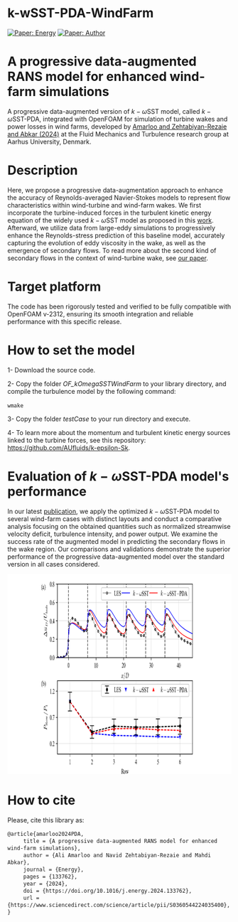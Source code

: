 # k-wSST-PDA-WindFarm

<!--  [![Compatibility: OFver](https://img.shields.io/badge/Compatible_with-OpenFOAM.v2112-lightblue.svg)]()  -->
[![Paper: Energy](https://img.shields.io/badge/Reference-Paper-red.svg)](https://doi.org/10.1016/j.energy.2024.133762)
[![Paper: Author](https://img.shields.io/badge/Author-green.svg)](https://sites.google.com/view/zehtabiyan/home)

<!-- [![License: GPL v3](https://img.shields.io/badge/License-GPLv3-blue.svg)](https://www.gnu.org/licenses/gpl-3.0)   -->

# A progressive data-augmented RANS model for enhanced wind-farm simulations 
A progressive data-augmented version of $k-\omega\text{SST}$ model, called $k-\omega\text{SST-PDA}$, integrated with OpenFOAM for simulation of turbine wakes and power losses in wind farms, developed by [Amarloo and Zehtabiyan-Rezaie and Abkar (2024)](https://doi.org/10.1016/j.energy.2024.133762) at the Fluid Mechanics and Turbulence research group at Aarhus University, Denmark. 

# Description
Here, we propose a progressive data-augmentation approach to enhance the accuracy of Reynolds-averaged Navier-Stokes models to represent flow characteristics within wind-turbine and wind-farm wakes. We first incorporate the turbine-induced forces in the turbulent kinetic energy equation of the widely used $k−\omega\text{SST}$ model as proposed in this [work](https://doi.org/10.1016/j.renene.2023.119904). Afterward, we utilize data from large-eddy simulations to progressively enhance the Reynolds-stress prediction of this baseline model, accurately capturing the evolution of eddy viscosity in the wake, as well as the emergence of secondary flows. To read more about the second kind of secondary flows in the context of wind-turbine wake, see [our paper](https://doi.org/10.1063/5.0203068). 

# Target platform
The code has been rigorously tested and verified to be fully compatible with OpenFOAM v-2312, ensuring its smooth integration and reliable performance with this specific release.

# How to set the model
1- Download the source code.
 
2- Copy the folder _OF_kOmegaSSTWindFarm_ to your library directory, and compile the turbulence model by the following command: 

`wmake`

3- Copy the folder _testCase_ to your run directory and execute.

4- To learn more about the momentum and turbulent kinetic energy sources linked to the turbine forces, see this repository: https://github.com/AUfluids/k-epsilon-Sk.

# Evaluation of $k-\omega\text{SST-PDA}$ model's performance
In our latest [publication](https://doi.org/10.1016/j.energy.2024.133762), we apply the optimized $k−\omega\text{SST-PDA}$ model to several wind-farm cases with distinct layouts and conduct a comparative analysis focusing on the obtained quantities such as normalized streamwise velocity deficit, turbulence intensity, and power output. We examine the success rate of the augmented model in predicting the secondary flows in the wake region. Our comparisons and validations demonstrate the superior performance of the progressive data-augmented model over the standard version in all cases considered.

<img src="https://github.com/AUfluids/k-wSST-PDA-WindFarm/blob/main/testCase/Performance.png" width="900" height="450" alt="Normalized power of turbines in three validation cases">

  
# How to cite
Please, cite this library as:
```
@article{amarloo2024PDA,
     title = {A progressive data-augmented RANS model for enhanced wind-farm simulations},
     author = {Ali Amarloo and Navid Zehtabiyan-Rezaie and Mahdi Abkar},
     journal = {Energy},
     pages = {133762},
     year = {2024},
     doi = {https://doi.org/10.1016/j.energy.2024.133762},
     url = {https://www.sciencedirect.com/science/article/pii/S0360544224035400},
}
```
